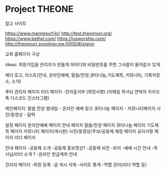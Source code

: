 # Project THEONE

참고 사이트

https://www.marinesurf.kr/
http://test.theonnuri.org/
https://www.bethel.com/
https://jusworship.com/
http://theonnuri.synology.me:5000/#/signin


교회 홈페이지 구상

ideas:
회원가입을 관리자가 만들게
아이디와 비밀번호를 주면 그사람이 들어갈수 있게

헤더
로고, 리스트(안내, 온라인예배, 말씀/찬양,큐티나눔,기도제목, 커뮤니티, 기록저장소, 소식)

푸터 
관리자 페이지
리더 페이지
-전자출석부 (희망사항)
(이메일 목사님 연락처 카카오톡 디스코드 인스타그램)

메인페이지:
말씀 찬양 썸네일 - 온라인 예배 링크
큐티나눔 페이지 - 커뮤니티페이지
사진/동영상 - 달력


일정 페이지
온라인예배 페이지
안내 페이지
말씀/찬양 페이지
큐티나눔 페이지
기도제목 페이지
커뮤니티 페이지(게시판)
사진/동영상/주보/공동체 재정 페이지
공지사항 페이지
리더 페이지

안내 페이지
-공동체 소개
       -공동체 홍보영상?
       -공동체 비전
-위치
-예배 시간 안내
-목사님/리더 소개 ?
-온라인 헌금계좌 안내



관리자 페이지
-회원 등록
-글 게시 삭제
-사이트 통계
-역할 관리(리더 역할 등)
